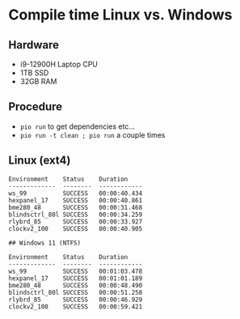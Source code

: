 # Compile time Linux vs. Windows

## Hardware

- i9-12900H Laptop CPU
- 1TB SSD
- 32GB RAM

## Procedure

- ``pio run`` to get dependencies etc...
- ``pio run -t clean ; pio run`` a couple times

## Linux (ext4)

```
Environment    Status    Duration
-------------  --------  ------------
ws_99          SUCCESS   00:00:40.434
hexpanel_17    SUCCESS   00:00:40.861
bme280_48      SUCCESS   00:00:31.468
blindsctrl_80l SUCCESS   00:00:34.259
rlybrd_85      SUCCESS   00:00:33.927
clockv2_100    SUCCESS   00:00:40.905
```

```
## Windows 11 (NTFS)

Environment    Status    Duration
-------------  --------  ------------
ws_99          SUCCESS   00:01:03.478
hexpanel_17    SUCCESS   00:01:01.189
bme280_48      SUCCESS   00:00:48.490
blindsctrl_80l SUCCESS   00:00:51.258
rlybrd_85      SUCCESS   00:00:46.929
clockv2_100    SUCCESS   00:00:59.421
```
